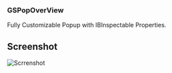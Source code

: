 
### GSPopOverView
Fully Customizable Popup with IBInspectable Properties.

## Screenshot
![Scrrenshot]({{site.baseurl}}//GSPopOverView_Screenshot.png)